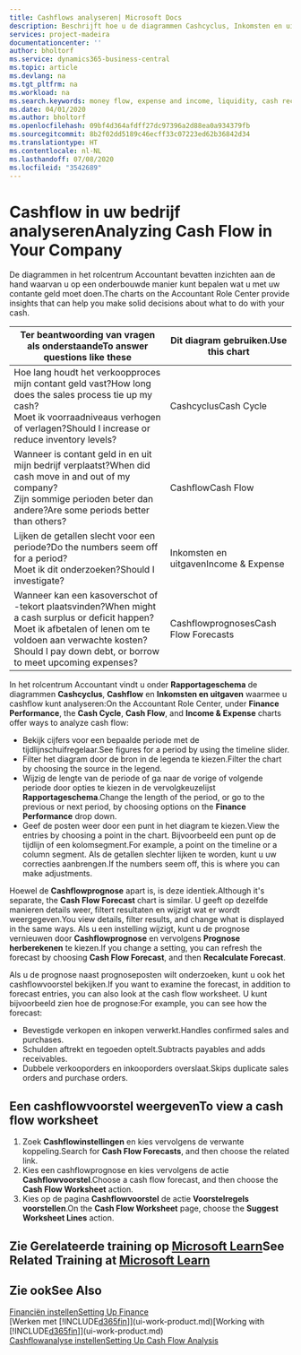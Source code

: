```yaml
---
title: Cashflows analyseren| Microsoft Docs
description: Beschrijft hoe u de diagrammen Cashcyclus, Inkomsten en uitgaven, Cashflow, en Cashflowprognose gebruikt om verleden en toekomstige stroom van geld in en uit uw bedrijf te analyseren.
services: project-madeira
documentationcenter: ''
author: bholtorf
ms.service: dynamics365-business-central
ms.topic: article
ms.devlang: na
ms.tgt_pltfrm: na
ms.workload: na
ms.search.keywords: money flow, expense and income, liquidity, cash receipts minus cash payments, Cartera
ms.date: 04/01/2020
ms.author: bholtorf
ms.openlocfilehash: 09bf4d364afdff27dc97396a2d88ea0a934379fb
ms.sourcegitcommit: 8b2f02dd5189c46ecff33c07223ed62b36842d34
ms.translationtype: HT
ms.contentlocale: nl-NL
ms.lasthandoff: 07/08/2020
ms.locfileid: "3542689"
---
```

# <a name="analyzing-cash-flow-in-your-company"></a><span data-ttu-id="32cca-103">Cashflow in uw bedrijf analyseren</span><span class="sxs-lookup"><span data-stu-id="32cca-103">Analyzing Cash Flow in Your Company</span></span>
<span data-ttu-id="32cca-104">De diagrammen in het rolcentrum Accountant bevatten inzichten aan de hand waarvan u op een onderbouwde manier kunt bepalen wat u met uw contante geld moet doen.</span><span class="sxs-lookup"><span data-stu-id="32cca-104">The charts on the Accountant Role Center provide insights that can help you make solid decisions about what to do with your cash.</span></span>  

| <span data-ttu-id="32cca-105">Ter beantwoording van vragen als onderstaande</span><span class="sxs-lookup"><span data-stu-id="32cca-105">To answer questions like these</span></span> | <span data-ttu-id="32cca-106">Dit diagram gebruiken.</span><span class="sxs-lookup"><span data-stu-id="32cca-106">Use this chart</span></span> |
| --- | --- |
| <span data-ttu-id="32cca-107">Hoe lang houdt het verkoopproces mijn contant geld vast?</span><span class="sxs-lookup"><span data-stu-id="32cca-107">How long does the sales process tie up my cash?</span></span></br> <span data-ttu-id="32cca-108">Moet ik voorraadniveaus verhogen of verlagen?</span><span class="sxs-lookup"><span data-stu-id="32cca-108">Should I increase or reduce inventory levels?</span></span> |<span data-ttu-id="32cca-109">Cashcyclus</span><span class="sxs-lookup"><span data-stu-id="32cca-109">Cash Cycle</span></span> |
| <span data-ttu-id="32cca-110">Wanneer is contant geld in en uit mijn bedrijf verplaatst?</span><span class="sxs-lookup"><span data-stu-id="32cca-110">When did cash move in and out of my company?</span></span></br> <span data-ttu-id="32cca-111">Zijn sommige perioden beter dan andere?</span><span class="sxs-lookup"><span data-stu-id="32cca-111">Are some periods better than others?</span></span> |<span data-ttu-id="32cca-112">Cashflow</span><span class="sxs-lookup"><span data-stu-id="32cca-112">Cash Flow</span></span> |
| <span data-ttu-id="32cca-113">Lijken de getallen slecht voor een periode?</span><span class="sxs-lookup"><span data-stu-id="32cca-113">Do the numbers seem off for a period?</span></span></br> <span data-ttu-id="32cca-114">Moet ik dit onderzoeken?</span><span class="sxs-lookup"><span data-stu-id="32cca-114">Should I investigate?</span></span> |<span data-ttu-id="32cca-115">Inkomsten en uitgaven</span><span class="sxs-lookup"><span data-stu-id="32cca-115">Income & Expense</span></span> |
| <span data-ttu-id="32cca-116">Wanneer kan een kasoverschot of -tekort plaatsvinden?</span><span class="sxs-lookup"><span data-stu-id="32cca-116">When might a cash surplus or deficit happen?</span></span></br> <span data-ttu-id="32cca-117">Moet ik afbetalen of lenen om te voldoen aan verwachte kosten?</span><span class="sxs-lookup"><span data-stu-id="32cca-117">Should I pay down debt, or borrow to meet upcoming expenses?</span></span> |<span data-ttu-id="32cca-118">Cashflowprognoses</span><span class="sxs-lookup"><span data-stu-id="32cca-118">Cash Flow Forecasts</span></span> |

<span data-ttu-id="32cca-119">In het rolcentrum Accountant vindt u onder **Rapportageschema** de diagrammen **Cashcyclus**, **Cashflow** en **Inkomsten en uitgaven** waarmee u cashflow kunt analyseren:</span><span class="sxs-lookup"><span data-stu-id="32cca-119">On the Accountant Role Center, under **Finance Performance**, the **Cash Cycle**, **Cash Flow**, and **Income & Expense** charts offer ways to analyze cash flow:</span></span>  

* <span data-ttu-id="32cca-120">Bekijk cijfers voor een bepaalde periode met de tijdlijnschuifregelaar.</span><span class="sxs-lookup"><span data-stu-id="32cca-120">See figures for a period by using the timeline slider.</span></span>  
* <span data-ttu-id="32cca-121">Filter het diagram door de bron in de legenda te kiezen.</span><span class="sxs-lookup"><span data-stu-id="32cca-121">Filter the chart by choosing the source in the legend.</span></span>  
* <span data-ttu-id="32cca-122">Wijzig de lengte van de periode of ga naar de vorige of volgende periode door opties te kiezen in de vervolgkeuzelijst **Rapportageschema**.</span><span class="sxs-lookup"><span data-stu-id="32cca-122">Change the length of the period, or go to the previous or next period, by choosing options on the **Finance Performance** drop down.</span></span>  
* <span data-ttu-id="32cca-123">Geef de posten weer door een punt in het diagram te kiezen.</span><span class="sxs-lookup"><span data-stu-id="32cca-123">View the entries by choosing a point in the chart.</span></span> <span data-ttu-id="32cca-124">Bijvoorbeeld een punt op de tijdlijn of een kolomsegment.</span><span class="sxs-lookup"><span data-stu-id="32cca-124">For example, a point on the timeline or a column segment.</span></span> <span data-ttu-id="32cca-125">Als de getallen slechter lijken te worden, kunt u uw correcties aanbrengen.</span><span class="sxs-lookup"><span data-stu-id="32cca-125">If the numbers seem off, this is where you can make adjustments.</span></span>  

<span data-ttu-id="32cca-126">Hoewel de **Cashflowprognose** apart is, is deze identiek.</span><span class="sxs-lookup"><span data-stu-id="32cca-126">Although it's separate, the **Cash Flow Forecast** chart is similar.</span></span> <span data-ttu-id="32cca-127">U geeft op dezelfde manieren details weer, filtert resultaten en wijzigt wat er wordt weergegeven.</span><span class="sxs-lookup"><span data-stu-id="32cca-127">You view details, filter results, and change what is displayed in the same ways.</span></span> <span data-ttu-id="32cca-128">Als u een instelling wijzigt, kunt u de prognose vernieuwen door **Cashflowprognose** en vervolgens **Prognose herberekenen** te kiezen.</span><span class="sxs-lookup"><span data-stu-id="32cca-128">If you change a setting, you can refresh the forecast by choosing **Cash Flow Forecast**, and then **Recalculate Forecast**.</span></span>

<span data-ttu-id="32cca-129">Als u de prognose naast prognoseposten wilt onderzoeken, kunt u ook het cashflowvoorstel bekijken.</span><span class="sxs-lookup"><span data-stu-id="32cca-129">If you want to examine the forecast, in addition to forecast entries, you can also look at the cash flow worksheet.</span></span> <span data-ttu-id="32cca-130">U kunt bijvoorbeeld zien hoe de prognose:</span><span class="sxs-lookup"><span data-stu-id="32cca-130">For example, you can see how the forecast:</span></span>

* <span data-ttu-id="32cca-131">Bevestigde verkopen en inkopen verwerkt.</span><span class="sxs-lookup"><span data-stu-id="32cca-131">Handles confirmed sales and purchases.</span></span>  
* <span data-ttu-id="32cca-132">Schulden aftrekt en tegoeden optelt.</span><span class="sxs-lookup"><span data-stu-id="32cca-132">Subtracts payables and adds receivables.</span></span>  
* <span data-ttu-id="32cca-133">Dubbele verkooporders en inkooporders overslaat.</span><span class="sxs-lookup"><span data-stu-id="32cca-133">Skips duplicate sales orders and purchase orders.</span></span>  

## <a name="to-view-a-cash-flow-worksheet"></a><span data-ttu-id="32cca-134">Een cashflowvoorstel weergeven</span><span class="sxs-lookup"><span data-stu-id="32cca-134">To view a cash flow worksheet</span></span>
1. <span data-ttu-id="32cca-135">Zoek **Cashflowinstellingen** en kies vervolgens de verwante koppeling.</span><span class="sxs-lookup"><span data-stu-id="32cca-135">Search for **Cash Flow Forecasts**, and then choose the related link.</span></span>  
2. <span data-ttu-id="32cca-136">Kies een cashflowprognose en kies vervolgens de actie **Cashflowvoorstel**.</span><span class="sxs-lookup"><span data-stu-id="32cca-136">Choose a cash flow forecast, and then choose the **Cash Flow Worksheet** action.</span></span>  
3. <span data-ttu-id="32cca-137">Kies op de pagina **Cashflowvoorstel** de actie **Voorstelregels voorstellen**.</span><span class="sxs-lookup"><span data-stu-id="32cca-137">On the **Cash Flow Worksheet** page, choose the **Suggest Worksheet Lines** action.</span></span>  

## <a name="see-related-training-at-microsoft-learn"></a><span data-ttu-id="32cca-138">Zie Gerelateerde training op [Microsoft Learn](/learn/modules/forecast-cash-flow-dynamics-365-business-central/index)</span><span class="sxs-lookup"><span data-stu-id="32cca-138">See Related Training at [Microsoft Learn](/learn/modules/forecast-cash-flow-dynamics-365-business-central/index)</span></span>

## <a name="see-also"></a><span data-ttu-id="32cca-139">Zie ook</span><span class="sxs-lookup"><span data-stu-id="32cca-139">See Also</span></span>
[<span data-ttu-id="32cca-140">Financiën instellen</span><span class="sxs-lookup"><span data-stu-id="32cca-140">Setting Up Finance</span></span>](finance-setup-finance.md)  
<span data-ttu-id="32cca-141">[Werken met [!INCLUDE[d365fin](includes/d365fin_md.md)]](ui-work-product.md)</span><span class="sxs-lookup"><span data-stu-id="32cca-141">[Working with [!INCLUDE[d365fin](includes/d365fin_md.md)]](ui-work-product.md)</span></span>  
[<span data-ttu-id="32cca-142">Cashflowanalyse instellen</span><span class="sxs-lookup"><span data-stu-id="32cca-142">Setting Up Cash Flow Analysis</span></span>](finance-setup-cash-flow-analyses.md)  

